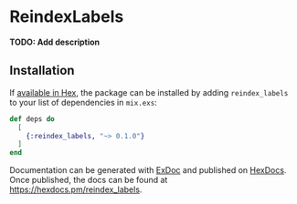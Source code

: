 # ReindexLabels

**TODO: Add description**

## Installation

If [available in Hex](https://hex.pm/docs/publish), the package can be installed
by adding `reindex_labels` to your list of dependencies in `mix.exs`:

```elixir
def deps do
  [
    {:reindex_labels, "~> 0.1.0"}
  ]
end
```

Documentation can be generated with [ExDoc](https://github.com/elixir-lang/ex_doc)
and published on [HexDocs](https://hexdocs.pm). Once published, the docs can
be found at <https://hexdocs.pm/reindex_labels>.


